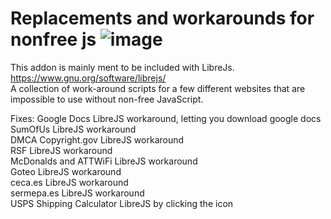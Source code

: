 # Replacements and workarounds for nonfree js ![image](https://github.com/Tre-brock/Replacements-and-workarounds-for-nonfree-js/assets/152460754/1f5565a7-4fc9-4a02-a438-48f6f84cbdd2)

This addon is mainly ment to be included with LibreJs. https://www.gnu.org/software/librejs/ <br>
 A collection of work-around scripts for a few different websites that are impossible to use without non-free JavaScript.

Fixes: 
Google Docs LibreJS workaround, letting you download google docs  <br>
SumOfUs LibreJS workaround  <br>
DMCA Copyright.gov LibreJS workaround  <br>
RSF LibreJS workaround  <br>
McDonalds and ATTWiFi LibreJS workaround  <br>
Goteo LibreJS workaround  <br>
ceca.es LibreJS workaround  <br>
sermepa.es LibreJS workaround  <br>
USPS Shipping Calculator LibreJS by clicking the icon  <br>
